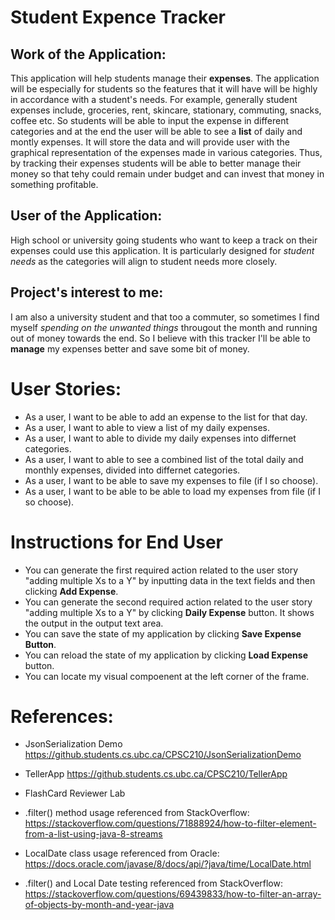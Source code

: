 # Student Expence Tracker

## Work of the Application:
This application will help students manage their **expenses**. The application will be especially for students so the features that it will have will be highly in accordance with a student's needs. For example, generally student expenses include, groceries, rent, skincare, stationary, commuting, snacks, coffee etc. So students will be able to input the expense in different categories and at the end the user will be able to see a **list** of daily and montly expenses. It will store the data and will provide user with the graphical representation of the expenses made in various categories. Thus, by tracking their expenses students will be able to better manage their money so that tehy could remain under budget and can invest that money in something profitable. 

## User of the Application:
High school or university going students who want to keep a track on their expenses could use this application. It is particularly designed for *student needs* as the categories will align to student needs more closely.

## Project's interest to me:
I am also a university student and that too a commuter, so sometimes I find myself *spending on the unwanted things* througout the month and running out of money towards the end. So I believe with this tracker I'll be able to **manage** my expenses better and save some bit of money.


# User Stories:

- As a user, I want to be able to add an expense to the list for that day. 
- As a user, I want to able to view a list of my daily expenses.
- As a user, I want to able to divide my daily expenses into differnet categories.
- As a user, I want to able to see a combined list of the total daily and monthly expenses, divided into differnet categories.
- As a user, I want to be able to save my expenses to file (if I so choose).
- As a user, I want to be able to be able to load my expenses from file (if I so choose).

# Instructions for End User

- You can generate the first required action related to the user story "adding multiple Xs to a Y" by inputting data in the text fields and then clicking **Add Expense**.
- You can generate the second required action related to the user story "adding multiple Xs to a Y" by clicking **Daily Expense** button. It shows the output in the output text area.
- You can save the state of my application by clicking **Save Expense Button**. 
- You can reload the state of my application by clicking **Load Expense** button.
- You can locate my visual compoenent at the left corner of the frame.

# References:
- JsonSerialization Demo
  https://github.students.cs.ubc.ca/CPSC210/JsonSerializationDemo

- TellerApp 
  https://github.students.cs.ubc.ca/CPSC210/TellerApp 

- FlashCard Reviewer Lab
  
- .filter() method usage referenced from StackOverflow:
    https://stackoverflow.com/questions/71888924/how-to-filter-element-from-a-list-using-java-8-streams
- LocalDate class usage referenced from Oracle:
     https://docs.oracle.com/javase/8/docs/api/?java/time/LocalDate.html
- .filter() and Local Date testing referenced from StackOverflow:
    https://stackoverflow.com/questions/69439833/how-to-filter-an-array-of-objects-by-month-and-year-java


    





 